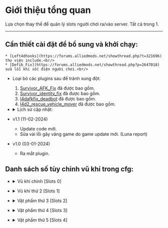 # Giới thiệu tổng quan
Lựa chọn thay thế để quản lý slots người chơi ra/vào server. Tất cả trong 1.
- - - -
## Cần thiết cài đặt để bổ sung và khởi chạy:<br/>
	* [Left4dhooks](https://forums.alliedmods.net/showthread.php?t=321696) thư viện include.<br/>
	* [Defib_Fix](https://forums.alliedmods.net/showthread.php?p=2647018) sửa lỗi khi sốc điện người chơi.<br/>

* Loại bỏ các plugins sau để tránh xung đột:
	1. [Survivor_AFK_Fix](https://forums.alliedmods.net/showthread.php?p=2714236) đã được bao gồm.
	2. [Survivor_identity_fix](https://forums.alliedmods.net/showpost.php?p=2718792&postcount=36) đã được bao gồm.
	3. [l4dafkfix_deadbot](https://forums.alliedmods.net/showpost.php?p=2772050&postcount=54) đã được bao gồm.
	3. [l4d2_rescue_vehicle_mover](https://forums.alliedmods.net/showpost.php?p=2771588&postcount=53) đã được bao gồm.

* <details><summary>Lịch sử cập nhật:</summary>
* v1.1 (11-02-2024)<br/>
	- Update code mới.<br/>
	- Sửa vài lỗi gây văng game do game update mới. (Luna report)<br/>	
* v1.0 (03-01-2024)<br/>
	- Ra mắt plugin.

</details>

## Danh sách số tùy chỉnh vũ khí trong cfg:
* <details><summary>Vũ khí chính [Slots 0]</summary>
	* 1 - SMG Uzi <br/>
	* 2 - SMG Mp5 <br/>
	* 4 - SMG Selenced <br/>
	* 8 - Pumps Shotgun <br/>
	* 8 - Chrome Shotgun <br/>
	* 16 - Pumps Shotgun <br/>
	* 32 - Rifle M16 <br/>
	* 64 - Rifle Desert <br/>
	* 128 - Rifle Ak47 <br/>
	* 256 - Rifle SG552 <br/>
	* 512 - Autoshotgun <br/>
	* 1024 - Spass Shotgun <br/>
	* 2048 - Hunting Rifle <br/>
	* 4096 - Sniper Military <br/>
	* 8192 - Sniper Scout <br/>
	* 16384 - Sniper AWP <br/>
	* 32768 - Machine Gun M60 <br/>
	* 65536 - Grenade Launcher <br/>
	* 1560 - Random Only Shotgun <br/>
	* 30720 - Random Only Sniper <br/>
	* 31 - Random Tier 1 <br/>
	* 32736 - Random Tier 2 <br/>
	* 98304 - Random Tier 0 <br/>
</details>

* <details><summary>Vũ khí thứ 2 [Slots 1]</summary>
	* 1 - Pistol <br/>
	* 2 - Magnum <br/>
	* 4 - Chainsaw <br/>
	* 8 - Fireaxe <br/>
	* 16 - Frying Pan <br/>
	* 32 - Machete <br/>
	* 64 - Baseball Bat <br/>
	* 128 - Crowbar <br/>
	* 256 - Cricket Bat <br/>
	* 512 - Tonfa <br/>
	* 1024 - Katana <br/>
	* 2048 - Electric guitar <br/>
	* 4096 - Knife <br/>
	* 8192 - Golfclub <br/>
	* 16384 - Shovel <br/>
	* 32768 - Pitchfork <br/>
	* 65536 - Riot Shield <br/>
	* 131071 - Random All <br/>
</details>

* <details><summary>Vật phẩm thứ 3 [Slots 2]</summary>
	* 1 - Molotov <br/>
	* 2 - Pipe bomb <br/>
	* 4 - Vomitjar <br/>
	* 4 - Random All <br/>
</details>


* <details><summary>Vật phẩm thứ 4 [Slots 3]</summary>
	* 1 - First Aid Kit <br/>
	* 2 - Defibrillator <br/>
	* 4 - Incendiary Ammo Pack <br/>
	* 8 - Explosive Ammo Pack <br/>
	* 15 - Random All <br/>
</details>

* <details><summary>Vật phẩm thứ 5 [Slots 4]</summary>
	* 1 - Pain Pills <br/>
	* 2 - Adrenaline <br/>
	* 3 - Random All <br/>
</details>
